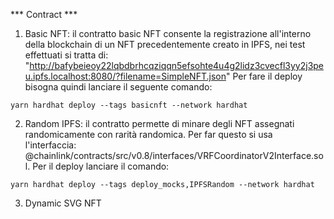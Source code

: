 *** Contract ***

1. Basic NFT: il contratto basic NFT consente la registrazione all'interno della blockchain di un NFT precedentemente creato in IPFS, nei test effettuati si tratta di: "http://bafybeieoy22lqbdbrhcqziqqn5efsohte4u4g2lidz3cvecfl3yy2j3peu.ipfs.localhost:8080/?filename=SimpleNFT.json"
Per fare il deploy bisogna quindi lanciare il seguente comando: 
```
yarn hardhat deploy --tags basicnft --network hardhat
```
2. Random IPFS: il contratto permette di minare degli NFT assegnati randomicamente con rarità randomica. Per far questo si usa l'interfaccia: @chainlink/contracts/src/v0.8/interfaces/VRFCoordinatorV2Interface.sol.
Per il deploy lanciare il comando: 
```
yarn hardhat deploy --tags deploy_mocks,IPFSRandom --network hardhat
```
3. Dynamic SVG NFT